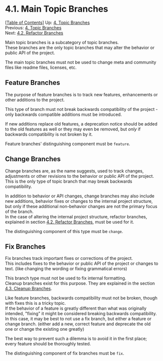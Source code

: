 # 4.1. Main Topic Branches #

\[[Table of Contents](../index.md#table-of-contents)\]
Up: [4. Topic Branches](../topic-branches.md)  
Previous: [4. Topic Branches](../topic-branches.md)  
Next: [4.2. Refactor Branches](refactor.md)

Main topic branches is a subcategory of topic branches.  
These branches are the only topic branches that may alter the behavior or public API of the project.

The main topic branches must not be used to change meta and community files like readme files, licenses, etc.

## Feature Branches ##

The purpose of feature branches is to track new features, enhancements or other additions to the project.

This type of branch must not break backwards compatibility of the project - only backwards compatible additions must be
introduced.

If new additions replace old features, a deprecation notice should be added to the old features as well or they may even
be removed, but *only* if backwards compatibility is not broken by it.

Feature branches' distinguishing component must be `feature`.

## Change Branches ##

Change branches are, as the name suggests, used to track changes, adjustments or other revisions to the behavior or
public API of the project.  
This is the only type of topic branch that may break backwards compatibility.

In addition to behavior or API changes, change branches may also include new additions, behavior fixes or changes to
the internal project structure, but only if these additional non-behavior changes are not the primary focus of
the branch.  
In the case of altering the internal project structure, refactor branches, explained in
section [4.2. Refactor Branches](refactor.md), must be used for it.

The distinguishing component of this type must be `change`.

## Fix Branches ##

Fix branches track important fixes or corrections of the project.  
This includes fixes to the behavior or public API of the project or changes to text.
(like changing the wording or fixing grammatical errors)

This branch type must not be used to fix internal formatting.  
Cleanup branches exist for this purpose. They are explained in the section [4.3. Cleanup Branches](cleanup.md).

Like feature branches, backwards compatibility must not be broken, though with fixes this is a tricky topic.  
If the behavior of a feature is greatly different than what was originally intended, "fixing" it might be considered
breaking backwards compatibility.  
In this case, it may be best to not use a fix branch, but either a feature or change branch.
(either add a new, correct feature and deprecate the old one or change the existing one greatly)

The best way to prevent such a dilemma is to avoid it in the first place; every feature should be thoroughly tested.

The distinguishing component of fix branches must be `fix`.
